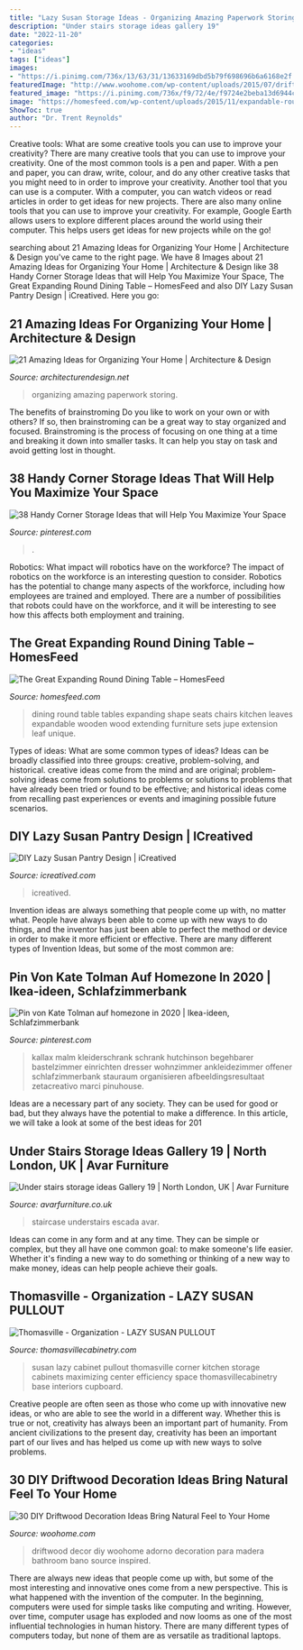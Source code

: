 ```yaml
---
title: "Lazy Susan Storage Ideas - Organizing Amazing Paperwork Storing"
description: "Under stairs storage ideas gallery 19"
date: "2022-11-20"
categories:
- "ideas"
tags: ["ideas"]
images:
- "https://i.pinimg.com/736x/13/63/31/13633169dbd5b79f698696b6a6168e2f.jpg"
featuredImage: "http://www.woohome.com/wp-content/uploads/2015/07/driftwood-home-decor-woohome-28.jpg"
featured_image: "https://i.pinimg.com/736x/f9/72/4e/f9724e2beba13d6944c8c55e9f5d0513.jpg"
image: "https://homesfeed.com/wp-content/uploads/2015/11/expandable-round-dining-table-with-great-quality-with-six-wooden-chairs-on-the-wooden-floor.jpg"
ShowToc: true
author: "Dr. Trent Reynolds"
---
```



Creative tools: What are some creative tools you can use to improve your creativity?
There are many creative tools that you can use to improve your creativity. One of the most common tools is a pen and paper. With a pen and paper, you can draw, write, colour, and do any other creative tasks that you might need to in order to improve your creativity. Another tool that you can use is a computer. With a computer, you can watch videos or read articles in order to get ideas for new projects. There are also many online tools that you can use to improve your creativity. For example, Google Earth allows users to explore different places around the world using their computer. This helps users get ideas for new projects while on the go!

	

		
searching about 21 Amazing Ideas for Organizing Your Home | Architecture &amp; Design you've came to the right page. We have 8 Images about 21 Amazing Ideas for Organizing Your Home | Architecture &amp; Design like 38 Handy Corner Storage Ideas that will Help You Maximize Your Space, The Great Expanding Round Dining Table – HomesFeed and also DIY Lazy Susan Pantry Design | iCreatived. Here you go:
		
    
## 21 Amazing Ideas For Organizing Your Home | Architecture &amp; Design

<img loading=lazy src="https://cdn.architecturendesign.net/wp-content/uploads/2014/09/65.jpg" onerror="this.onerror=null;this.src='https://tse2.mm.bing.net/th?id=OIP.z5WulMPa6kZebZ7dMQjefQHaLG&amp;pid=15.1';" alt="21 Amazing Ideas for Organizing Your Home | Architecture &amp; Design">

_Source: architecturendesign.net_

>organizing amazing paperwork storing. 

	

The benefits of brainstroming
Do you like to work on your own or with others? If so, then brainstroming can be a great way to stay organized and focused. Brainstroming is the process of focusing on one thing at a time and breaking it down into smaller tasks. It can help you stay on task and avoid getting lost in thought.

    
## 38 Handy Corner Storage Ideas That Will Help You Maximize Your Space

<img loading=lazy src="https://i.pinimg.com/736x/f9/72/4e/f9724e2beba13d6944c8c55e9f5d0513.jpg" onerror="this.onerror=null;this.src='https://tse3.mm.bing.net/th?id=OIP.-_PAtHoWMSOqh0v2vbFVygHaJ3&amp;pid=15.1';" alt="38 Handy Corner Storage Ideas that will Help You Maximize Your Space">

_Source: pinterest.com_

>. 

	

Robotics: What impact will robotics have on the workforce?
The impact of robotics on the workforce is an interesting question to consider. Robotics has the potential to change many aspects of the workforce, including how employees are trained and employed. There are a number of possibilities that robots could have on the workforce, and it will be interesting to see how this affects both employment and training.

    
## The Great Expanding Round Dining Table – HomesFeed

<img loading=lazy src="https://homesfeed.com/wp-content/uploads/2015/11/expandable-round-dining-table-with-great-quality-with-six-wooden-chairs-on-the-wooden-floor.jpg" onerror="this.onerror=null;this.src='https://tse2.mm.bing.net/th?id=OIP.JoTStCYbEuJ4mbVaZGJQpQHaFj&amp;pid=15.1';" alt="The Great Expanding Round Dining Table – HomesFeed">

_Source: homesfeed.com_

>dining round table tables expanding shape seats chairs kitchen leaves expandable wooden wood extending furniture sets jupe extension leaf unique. 

	

Types of ideas: What are some common types of ideas?
Ideas can be broadly classified into three groups: creative, problem-solving, and historical. creative ideas come from the mind and are original; problem-solving ideas come from solutions to problems or solutions to problems that have already been tried or found to be effective; and historical ideas come from recalling past experiences or events and imagining possible future scenarios.

    
## DIY Lazy Susan Pantry Design | ICreatived

<img loading=lazy src="https://icreatived.com/wp-content/uploads/2018/02/DIY-Lazy-Susan-Pantry-Design-2-600x880.jpg" onerror="this.onerror=null;this.src='https://tse3.mm.bing.net/th?id=OIP.pxanKnIm6FQvdKX0ycvPJwHaK3&amp;pid=15.1';" alt="DIY Lazy Susan Pantry Design | iCreatived">

_Source: icreatived.com_

>icreatived. 

	

Invention ideas are always something that people come up with, no matter what. People have always been able to come up with new ways to do things, and the inventor has just been able to perfect the method or device in order to make it more efficient or effective. There are many different types of Invention Ideas, but some of the most common are:

    
## Pin Von Kate Tolman Auf Homezone In 2020 | Ikea-ideen, Schlafzimmerbank

<img loading=lazy src="https://i.pinimg.com/736x/13/63/31/13633169dbd5b79f698696b6a6168e2f.jpg" onerror="this.onerror=null;this.src='https://tse3.mm.bing.net/th?id=OIP.qdw1QU0MWTwMjDp_7rFGLAHaJ3&amp;pid=15.1';" alt="Pin von Kate Tolman auf homezone in 2020 | Ikea-ideen, Schlafzimmerbank">

_Source: pinterest.com_

>kallax malm kleiderschrank schrank hutchinson begehbarer bastelzimmer einrichten dresser wohnzimmer ankleidezimmer offener schlafzimmerbank stauraum organisieren afbeeldingsresultaat zetacreativo marci pinuhouse. 

	

Ideas are a necessary part of any society. They can be used for good or bad, but they always have the potential to make a difference. In this article, we will take a look at some of the best ideas for 201
    
## Under Stairs Storage Ideas Gallery 19 | North London, UK | Avar Furniture

<img loading=lazy src="https://www.avarfurniture.co.uk/images/gallery/271/6.jpg" onerror="this.onerror=null;this.src='https://tse3.mm.bing.net/th?id=OIP.8XXAjTS8jA3tF6P3SzFe3wHaLI&amp;pid=15.1';" alt="Under stairs storage ideas Gallery 19 | North London, UK | Avar Furniture">

_Source: avarfurniture.co.uk_

>staircase understairs escada avar. 

	

Ideas can come in any form and at any time. They can be simple or complex, but they all have one common goal: to make someone's life easier. Whether it's finding a new way to do something or thinking of a new way to make money, ideas can help people achieve their goals.

    
## Thomasville - Organization - LAZY SUSAN PULLOUT

<img loading=lazy src="https://www.thomasvillecabinetry.com/-/media/thomasville/products/cabinet_interiors/tholazysusancfrrs2.jpg" onerror="this.onerror=null;this.src='https://tse3.mm.bing.net/th?id=OIP.IBa0-34dQc0nNKn7SpsHywHaLH&amp;pid=15.1';" alt="Thomasville - Organization - LAZY SUSAN PULLOUT">

_Source: thomasvillecabinetry.com_

>susan lazy cabinet pullout thomasville corner kitchen storage cabinets maximizing center efficiency space thomasvillecabinetry base interiors cupboard. 

	

Creative people are often seen as those who come up with innovative new ideas, or who are able to see the world in a different way. Whether this is true or not, creativity has always been an important part of humanity. From ancient civilizations to the present day, creativity has been an important part of our lives and has helped us come up with new ways to solve problems.

    
## 30 DIY Driftwood Decoration Ideas Bring Natural Feel To Your Home

<img loading=lazy src="http://www.woohome.com/wp-content/uploads/2015/07/driftwood-home-decor-woohome-28.jpg" onerror="this.onerror=null;this.src='https://tse2.mm.bing.net/th?id=OIP.nXEm9KefODbUL7aaaVxXKAHaLF&amp;pid=15.1';" alt="30 DIY Driftwood Decoration Ideas Bring Natural Feel to Your Home">

_Source: woohome.com_

>driftwood decor diy woohome adorno decoration para madera bathroom bano source inspired. 

	

There are always new ideas that people come up with, but some of the most interesting and innovative ones come from a new perspective. This is what happened with the invention of the computer. In the beginning, computers were used for simple tasks like computing and writing. However, over time, computer usage has exploded and now looms as one of the most influential technologies in human history. There are many different types of computers today, but none of them are as versatile as traditional laptops.

